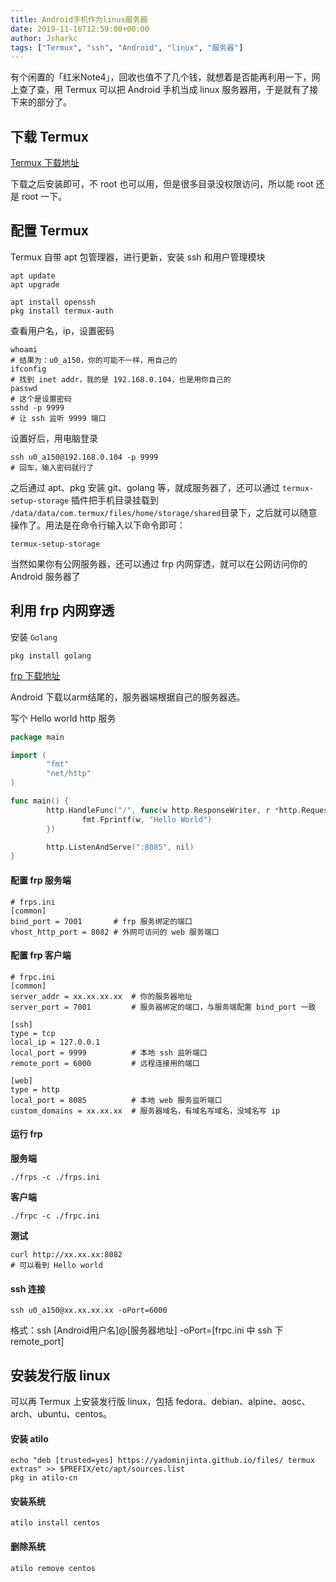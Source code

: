 ```yaml
---
title: Android手机作为linux服务器
date: 2019-11-16T12:59:00+00:00
author: Jsharkc
tags: ["Termux", "ssh", "Android", "linux", "服务器"]
---
```


有个闲置的「红米Note4」，回收也值不了几个钱，就想着是否能再利用一下，网上查了查，用 Termux 可以把 Android 手机当成 linux 服务器用，于是就有了接下来的部分了。

## 下载 Termux

[Termux 下载地址](https://www.coolapk.com/apk/com.termux)

下载之后安装即可，不 root 也可以用，但是很多目录没权限访问，所以能 root 还是 root 一下。

## 配置 Termux

Termux 自带 apt 包管理器，进行更新，安装 ssh 和用户管理模块

```shell
apt update
apt upgrade

apt install openssh
pkg install termux-auth
```

查看用户名，ip，设置密码

```
whoami
# 结果为：u0_a150，你的可能不一样，用自己的
ifconfig
# 找到 inet addr，我的是 192.168.0.104，也是用你自己的
passwd
# 这个是设置密码
sshd -p 9999
# 让 ssh 监听 9999 端口
```

设置好后，用电脑登录

```
ssh u0_a150@192.168.0.104 -p 9999
# 回车，输入密码就行了
```

之后通过 apt、pkg 安装 git、golang 等，就成服务器了，还可以通过 `termux-setup-storage` 插件把手机目录挂载到 `/data/data/com.termux/files/home/storage/shared`目录下，之后就可以随意操作了。用法是在命令行输入以下命令即可：

```
termux-setup-storage
```

当然如果你有公网服务器，还可以通过 frp 内网穿透，就可以在公网访问你的 Android 服务器了

## 利用 frp 内网穿透

安装 `Golang`

```shell
pkg install golang
```

[frp 下载地址](https://github.com/fatedier/frp/releases)

Android 下载以arm结尾的，服务器端根据自己的服务器选。

写个 Hello world http 服务

```go
package main

import (
        "fmt"
        "net/http"
)

func main() {
        http.HandleFunc("/", func(w http.ResponseWriter, r *http.Request) {
                fmt.Fprintf(w, "Hello World")
        })

        http.ListenAndServe(":8085", nil)
}
```

#### 配置 frp 服务端

```
# frps.ini
[common]
bind_port = 7001       # frp 服务绑定的端口
vhost_http_port = 8082 # 外网可访问的 web 服务端口
```

#### 配置 frp 客户端

```
# frpc.ini
[common]
server_addr = xx.xx.xx.xx  # 你的服务器地址
server_port = 7001         # 服务器绑定的端口，与服务端配置 bind_port 一致

[ssh]
type = tcp
local_ip = 127.0.0.1
local_port = 9999          # 本地 ssh 监听端口
remote_port = 6000         # 远程连接用的端口

[web]
type = http
local_port = 8085          # 本地 web 服务监听端口
custom_domains = xx.xx.xx  # 服务器域名，有域名写域名，没域名写 ip
```

#### 运行 frp

**服务端**

```
./frps -c ./frps.ini
```

**客户端**

```
./frpc -c ./frpc.ini
```

**测试**

```
curl http://xx.xx.xx:8082
# 可以看到 Hello world
```

#### ssh 连接

```
ssh u0_a150@xx.xx.xx.xx -oPort=6000
```

格式：ssh  [Android用户名]@[服务器地址] -oPort=[frpc.ini 中 ssh 下 remote_port]

## 安装发行版 linux

可以再 Termux 上安装发行版 linux，包括 fedora、debian、alpine、aosc、arch、ubuntu、centos。

#### 安装 atilo

```
echo "deb [trusted=yes] https://yadominjinta.github.io/files/ termux extras" >> $PREFIX/etc/apt/sources.list
pkg in atilo-cn
```



#### 安装系统

```
atilo install centos
```

#### 删除系统

```
atilo remove centos
```

